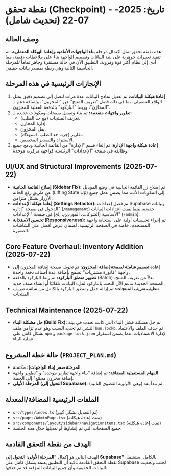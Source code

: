 # نقطة تحقق (Checkpoint) - تاريخ: 2025-07-22 (تحديث شامل)

## وصف الحالة
هذه نقطة تحقق تمثل اكتمال مرحلة **بناء الواجهات الأمامية وإعادة الهيكلة المعمارية**. تم تنفيذ تغييرات جوهرية على بنية البيانات وتصميم الواجهة بناءً على ملاحظات دقيقة، مما أدى إلى نظام أكثر قوة ومرونة. التطبيق الآن في حالة مستقرة وجاهز تماماً للمرحلة الحاسمة التالية وهي ربطه بمصدر بيانات حقيقي.

## الإنجازات الرئيسية في هذه المرحلة
1.  **إعادة هيكلة البيانات:** تم تعديل نماذج البيانات عدة مرات لتصل إلى تصميم دقيق يمثل الواقع التشغيلي، بما في ذلك فصل "تعريف المنتج" عن "المخزون"، وإضافة دعم لـ "المخازن"، وربط "الباركود" بالدفعة الفعلية للمخزون.
2.  **تطوير واجهات متقدمة:** تم بناء وتعديل صفحات ومكونات جديدة لـ:
    *   تعريف المنتجات (مع حد الطلب).
    *   إدارة المخازن.
    *   نقل المخزون.
    *   تقارير (جرد، حد الطلب، استهلاك).
    *   الاستيراد والتصدير المخصص.
3.  **إعادة هيكلة واجهة الإدارة:** تم إلغاء قسم "الإدارة" من القائمة الجانبية ودمج جميع وظائفه في صفحة "الإعدادات" الرئيسية كواجهة مركزية موحدة.

## UI/UX and Structural Improvements (2025-07-22)
- **إصلاح القائمة الجانبية (Sidebar Fix):** تم إصلاح زر القائمة الجانبية في وضع الموبايل عن طريق رفع الحالة (Lifting State Up) إلى المكونات الأب، مما يضمن عمل جميع الأزرار بشكل متزامن.
- **إعادة هيكلة الإعدادات (Settings Refactor):** تم فصل إعدادات Supabase وبيانات الدخول في صفحة "إدارة" (`/management`) جديدة، بينما بقيت إعدادات البيانات الأساسية (الشركات، الموردين، إلخ) في صفحة "الإعدادات" (`/admin`).
- **تحسين الاستجابة (Responsiveness):** تم إجراء تحسينات أولية على استجابة واجهة المستخدم، خاصة في الصفحة الرئيسية، لضمان عرض أفضل على الشاشات الصغيرة.

## Core Feature Overhaul: Inventory Addition (2025-07-22)
- **إعادة تصميم شاملة لصفحة إضافة المخزون:** تم تحويل صفحة إضافة المخزون إلى واجهة "فاتورة مشتريات" تسمح بإضافة عدة أصناف دفعة واحدة.
- **تطوير منطق الباركود:** تم ربط الباركود بالدفعة (Batch) بدلاً من تعريف المنتج. الصفحة الجديدة تدعم الآن البحث بالباركود لملء البيانات تلقائيًا أو إنشاء صنف جديد.
- **تنظيف تعريف المنتجات:** تم إزالة حقل ومنطق الباركود بالكامل من شاشة تعريف المنتجات.

## Technical Maintenance (2025-07-22)
- **حل مشكلة البناء (Build Fix):** تم حل مشكلة فشل البناء التي كانت تحدث في بيئة النشر. تم تحديد السبب وهو عدم تزامن ملف `bun.lockb`. تم حذف الملف والاعتماد بشكل كامل على `npm` و `package-lock.json` لإدارة الاعتماديات، مما يضمن استقرار عملية البناء.

## حالة خطة المشروع (`PROJECT_PLAN.md`)
- **المرحلة صفر (بناء الواجهات):** مكتملة.
- **المهام المستقبلية المضافة:** تم إضافة "بناء واجهة تقارير موحدة" و "تطوير واجهة إضافة مخزون مجمّع" إلى الخطة.
- **المرحلة الأولى (التحول إلى Supabase):** لم تبدأ بعد (وهي الأولوية القصوى التالية).

## الملفات الرئيسية المضافة/المعدلة
- `src/types/index.ts` (تم التعديل بشكل كبير)
- `src/pages/AdminPage.tsx` (تمت إعادة هيكلته)
- `src/components/layout/sidebar/navigationItems.tsx` (تمت إعادة هيكلته)
- جميع الصفحات التي تم إنشاؤها أو تعديلها خلال هذه الجلسة.

## الهدف من نقطة التحقق القادمة
الهدف التالي هو إكمال **"المرحلة الأولى: التحول إلى Supabase"** بالكامل. ستشمل نقطة التحقق القادمة تأكيد أن التطبيق يعتمد بشكل كامل على Supabase لجلب وتحديث البيانات الحقيقية وأن جميع البيانات المؤقتة قد تم حذفها.
